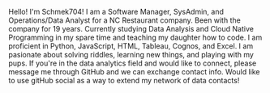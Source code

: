 Hello! I'm Schmek704!  I am a Software Manager, SysAdmin, and Operations/Data Analyst for a NC Restaurant company.  Been with the company for 19 years. Currently studying Data Analysis and Cloud Native Programming in my spare time and teaching my daughter how to code. I am proficient in Python, JavaScript, HTML, Tableau, Cognos, and Excel.  I am pasionate about solving riddles, learning new things, and playing with my pups. If you're in the data analytics field and would like to connect, please message me through GitHub and we can exchange contact info. Would like to use gitHub social as a way to extend my network of data contacts!
